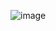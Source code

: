 

![image](https://user-images.githubusercontent.com/26692441/143684953-b1ee22e8-290d-4724-905e-c270835dd825.png)
